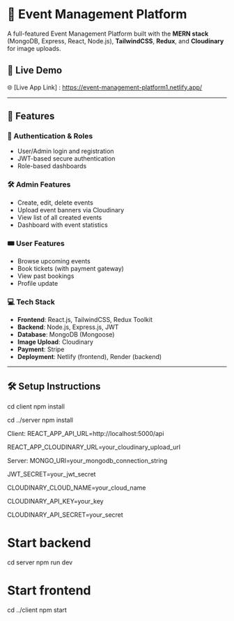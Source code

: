 # 🎉 Event Management Platform

A full-featured Event Management Platform built with the **MERN stack** (MongoDB, Express, React, Node.js), **TailwindCSS**, **Redux**, and **Cloudinary** for image uploads.

## 🚀 Live Demo

🌐 [Live App Link] : https://event-management-platform1.netlify.app/ 

---

## 📌 Features

### 👤 Authentication & Roles
- User/Admin login and registration
- JWT-based secure authentication
- Role-based dashboards

### 🛠 Admin Features
- Create, edit, delete events
- Upload event banners via Cloudinary
- View list of all created events
- Dashboard with event statistics

### 🎟 User Features
- Browse upcoming events
- Book tickets (with payment gateway)
- View past bookings
- Profile update

### 💻 Tech Stack

- **Frontend**: React.js, TailwindCSS, Redux Toolkit
- **Backend**: Node.js, Express.js, JWT
- **Database**: MongoDB (Mongoose)
- **Image Upload**: Cloudinary
- **Payment**: Stripe
- **Deployment**: Netlify (frontend), Render (backend)

---


## 🛠 Setup Instructions

cd client
npm install

cd ../server
npm install

Client: 
REACT_APP_API_URL=http://localhost:5000/api

REACT_APP_CLOUDINARY_URL=your_cloudinary_upload_url

Server:
MONGO_URI=your_mongodb_connection_string

JWT_SECRET=your_jwt_secret

CLOUDINARY_CLOUD_NAME=your_cloud_name

CLOUDINARY_API_KEY=your_key

CLOUDINARY_API_SECRET=your_secret

# Start backend
cd server
npm run dev

# Start frontend
cd ../client
npm start


